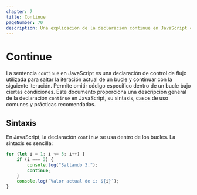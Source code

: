 ```yaml
---
chapter: 7
title: Continue
pageNumber: 70
description: Una explicación de la declaración continue en JavaScript con un ejemplo.
---
```


# Continue

La sentencia `continue` en JavaScript es una declaración de control de flujo utilizada para saltar la iteración actual de un bucle y continuar con la siguiente iteración. Permite omitir código específico dentro de un bucle bajo ciertas condiciones. Este documento proporciona una descripción general de la declaración `continue` en JavaScript, su sintaxis, casos de uso comunes y prácticas recomendadas.

## Sintaxis

En JavaScript, la declaración `continue` se usa dentro de los bucles. La sintaxis es sencilla:

```javascript
for (let i = 1; i <= 5; i++) {
    if (i === 3) {
        console.log("Saltando 3.");
        continue;
    }
    console.log(`Valor actual de i: ${i}`);
}
```

